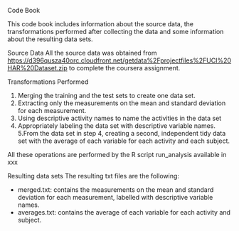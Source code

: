Code Book

This code book includes information about the source data, the transformations performed after collecting the data and some information about the resulting data sets.

Source Data
All the source data was obtained from https://d396qusza40orc.cloudfront.net/getdata%2Fprojectfiles%2FUCI%20HAR%20Dataset.zip to complete the coursera assignment.

Transformations Performed
1. Merging the training and the test sets to create one data set.
2. Extracting only the measurements on the mean and standard deviation for each measurement.
3. Using descriptive activity names to name the activities in the data set
4. Appropriately labeling the data set with descriptive variable names.
5.From the data set in step 4, creating a second, independent tidy data set with the average of each variable for each activity and each subject.

All these operations are performed by the R script run_analysis available in xxx

Resulting data sets
The resulting txt files are the following:
- merged.txt: contains the measurements on the mean and standard deviation for each measurement, labelled with descriptive variable names.
- averages.txt: contains the average of each variable for each activity and subject.

